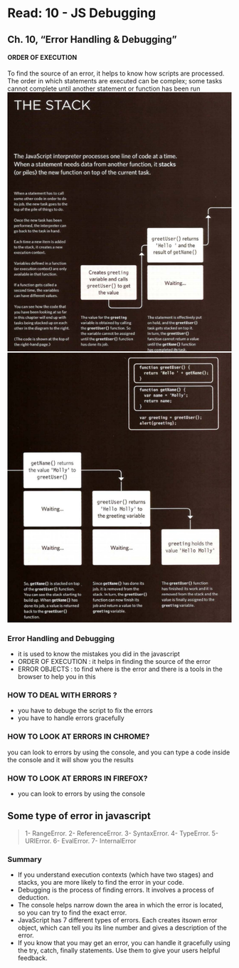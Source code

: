 # Read: 10 - JS Debugging

## Ch. 10, “Error Handling & Debugging”

#### ORDER OF EXECUTION 
To find the source of an error, it helps to know how scripts are processed. 
The order in which statements are executed can be complex; some tasks cannot complete until another statement or function has been run
![img](../images/read10.1.png)
![img](../images/read10.2.png)

### Error Handling and Debugging

* it is used to know the mistakes you did in the javascript
* ORDER OF EXECUTION : it helps in finding the source of the error
* ERROR OBJECTS : to find where is the error and there is a tools in the browser to help you in this

### HOW TO DEAL WITH ERRORS ?

* you have to debuge the script to fix the errors
* you have to handle errors gracefully
### HOW TO LOOK AT ERRORS IN CHROME?

you can look to errors by using the console, and you can type a code inside the console and it will show you the results

### HOW TO LOOK AT ERRORS IN FIREFOX?

* you can look to errors by using the console

## Some type  of error  in javascript  
>1- RangeError. 
>2-  ReferenceError.
>3-  SyntaxError. 
>4- TypeError. 
>5- URIError. 
>6- EvalError. 
>7- InternalError

### Summary
* If you understand execution contexts (which have two stages) and stacks, you are more likely to find the error in your code. 
* Debugging is the process of finding errors. It involves a process of deduction. 
* The console helps narrow down the area in which the error is located, so you can try to find the exact error. 
* JavaScript has 7 different types of errors. Each creates itsown error object, which can tell you its line number and gives a description of the error. 
* If you know that you may get an error, you can handle it gracefully using the try, catch, finally statements. Use them to give your users helpful feedback.